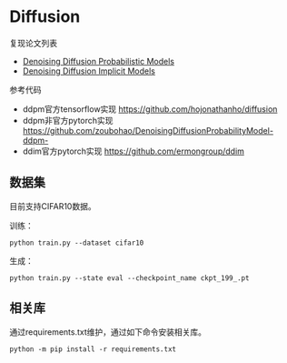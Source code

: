 # Diffusion

复现论文列表
* [Denoising Diffusion Probabilistic Models](https://arxiv.org/abs/2006.11239)
* [Denoising Diffusion Implicit Models](https://arxiv.org/abs/2010.02502)

参考代码

* ddpm官方tensorflow实现 <https://github.com/hojonathanho/diffusion>
* ddpm非官方pytorch实现 <https://github.com/zoubohao/DenoisingDiffusionProbabilityModel-ddpm->
* ddim官方pytorch实现 <https://github.com/ermongroup/ddim>



## 数据集

目前支持CIFAR10数据。

训练：

```shell
python train.py --dataset cifar10
```

生成：

```shell
python train.py --state eval --checkpoint_name ckpt_199_.pt
```



## 相关库

通过requirements.txt维护，通过如下命令安装相关库。

```shell
python -m pip install -r requirements.txt
```

